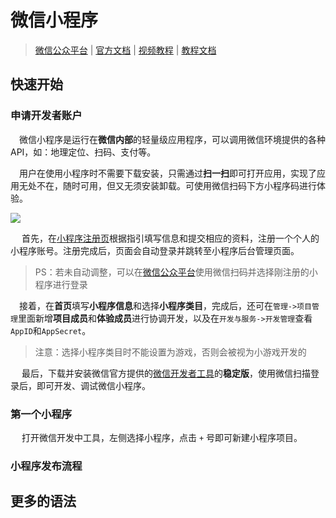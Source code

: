 # 微信小程序

> [微信公众平台](https://mp.weixin.qq.com/) |  [官方文档](https://developers.weixin.qq.com/miniprogram/dev/framework/) | [视频教程](https://www.bilibili.com/video/BV1LF4m1E7kB/)  | [教程文档](https://pan.baidu.com/s/1QqpN2bxDFBX8f8Kssyh-WA?pwd=dcgg&_at_=1756881232159)



## 快速开始

### 申请开发者账户

​	　微信小程序是运行在**微信内部**的轻量级应用程序，可以调用微信环境提供的各种API，如：地理定位、扫码、支付等。

​	　用户在使用小程序时不需要下载安装，只需通过**扫一扫**即可打开应用，实现了应用无处不在，随时可用，但又无须安装卸载。可使用微信扫码下方小程序码进行体验。



<Img src="https://res.wx.qq.com/wxdoc/dist/assets/img/demo.ef5c5bef.jpg" :width="200"/>



​	　首先，在[小程序注册页](https://mp.weixin.qq.com/wxopen/waregister?action=step1)根据指引填写信息和提交相应的资料，注册一个个人的小程序账号。注册完成后，页面会自动登录并跳转至小程序后台管理页面。

> PS：若未自动调整，可以在[微信公众平台](https://mp.weixin.qq.com/)使用微信扫码并选择刚注册的小程序进行登录

​	　接着，在**首页**填写**小程序信息**和选择**小程序类目**，完成后，还可在`管理->项目管理`里面新增**项目成员**和**体验成员**进行协调开发，以及在`开发与服务->开发管理`查看`AppID`和`AppSecret`。

> 注意：选择小程序类目时不能设置为游戏，否则会被视为小游戏开发的

​	　最后，下载并安装微信官方提供的[微信开发者工具](https://developers.weixin.qq.com/miniprogram/dev/devtools/download.html)的**稳定版**，使用微信扫描登录后，即可开发、调试微信小程序。

### 第一个小程序

​	　打开微信开发中工具，左侧选择小程序，点击 `+` 号即可新建小程序项目。



### 小程序发布流程



## 更多的语法



